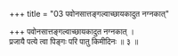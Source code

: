 +++
title = "03 पवोनसात्तङ्गल्वाच्छायकादुत नग्नकात्"

+++
पवोनसात्तङ्गल्वाच्छायकादुत नग्नकात् ।  
प्रजायै पत्ये त्वा पिङ्गः परि पातु किमीदिनः ॥ ३ ॥